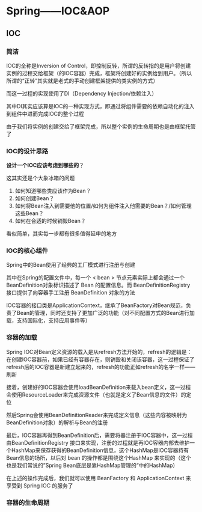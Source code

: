 # Spring——IOC&AOP

## IOC

### 简洁

IOC的全称是Inversion of Control，即控制反转，所谓的反转指的是用户将创建实例的过程交给框架（的IOC容器）完成，框架将创建好的实例给到用户。（所以所谓的“正转”其实就是老式的手动创建框架提供的类实例的方式）

而这一过程的实现使用了DI（Dependency Injection/依赖注入）

其中DI其实应该算是IOC的一种实现方式，即通过将组件需要的依赖自动化的注入到组件中进而完成IOC的整个过程

由于我们将实例的创建交给了框架完成，所以整个实例的生命周期也是由框架托管了

### IOC的设计思路

**设计一个IOC应该考虑到哪些的**？

这其实还是个大象冰箱的问题

1. 如何知道哪些类应该作为Bean？
2. 如何创建Bean？
3. 如何将Bean注入到需要他的位置/如何为组件注入他需要的Bean？/如何管理这些Bean？
4. 如何在合适的时候销毁Bean？

看似简单，其实每一步都有很多值得延申的地方

### IOC的核心组件

Spring中的Bean使用了经典的工厂模式进行注册与创建

其中在Spring的配置文件中，每一个 < bean > 节点元素实际上都会通过一个BeanDefinition对象标识描述了 Bean 的配置信息。而 BeanDefinitionRegistry 接口提供了向容器手工注册 BeanDefinition 对象的方法

IOC容器的接口类是ApplicationContext，继承了BeanFactory对Bean规范，负责了Bean的管理，同时还支持了更加广泛的功能（对不同配置方式的Bean进行加载，支持国际化，支持应用事件等）

### 容器的加载

Spring IOC对Bean定义资源的载入是从refresh方法开始的，refresh的逻辑是：在创建IOC容器前，如果已经有容器存在，则销毁和关闭该容器，这一过程保证了refresh后的IOC容器是新建立起来的，refresh的功能正如refresh的名字一样——刷新

接着，创建好的IOC容器会使用loadBeanDefinition来载入bean定义，这一过程会使用ResourceLoader来完成资源文件（也就是定义了Bean信息的文件）的定位

然后Spring会使用BeanDefinitionReader来完成定义信息（这些内容被映射为BeanDefinition对象）的解析与Bean的注册

最后，IOC容器再得到BeanDefinition后，需要将器注册于IOC容器中，这一过程由BeanDefinitionRegistry 接口来实现，注册的过程就是再IOC容器内部去维护一个HashMap来保存获得的BeanDefinition信息，这个HashMap是IOC容器持有Bean信息的场所，以后对 bean 的操作都是围绕这个HashMap 来实现的（这个也是我们常说的”Spring Bean底层是靠HashMap管理的“中的HashMap）

在上述的操作完成后，我们就可以使用 BeanFactory 和 ApplicationContext 来享受到 Spring IOC 的服务了


### 容器的生命周期

